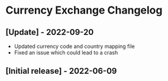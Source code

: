 # Currency Exchange Changelog

## [Update] - 2022-09-20

- Updated currency code and country mapping file
- Fixed an issue which could lead to a crash

## [Initial release] - 2022-06-09
